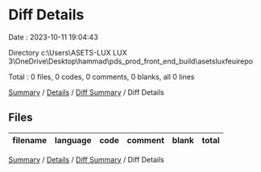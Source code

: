 # Diff Details

Date : 2023-10-11 19:04:43

Directory c:\\Users\\ASETS-LUX LUX 3\\OneDrive\\Desktop\\hammad\\pds_prod_front_end_build\\asetsluxfeuirepo

Total : 0 files,  0 codes, 0 comments, 0 blanks, all 0 lines

[Summary](results.md) / [Details](details.md) / [Diff Summary](diff.md) / Diff Details

## Files
| filename | language | code | comment | blank | total |
| :--- | :--- | ---: | ---: | ---: | ---: |

[Summary](results.md) / [Details](details.md) / [Diff Summary](diff.md) / Diff Details